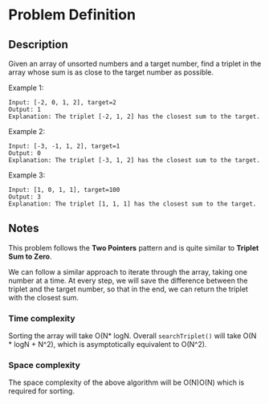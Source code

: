 # Problem Definition

## Description

Given an array of unsorted numbers and a target number, find a triplet in the array whose sum is as close to the target number as possible.

Example 1:

```plaintext
Input: [-2, 0, 1, 2], target=2
Output: 1
Explanation: The triplet [-2, 1, 2] has the closest sum to the target.
```

Example 2:

```plaintext
Input: [-3, -1, 1, 2], target=1
Output: 0
Explanation: The triplet [-3, 1, 2] has the closest sum to the target.
```

Example 3:

```plaintext
Input: [1, 0, 1, 1], target=100
Output: 3
Explanation: The triplet [1, 1, 1] has the closest sum to the target.
```

## Notes

This problem follows the **Two Pointers** pattern and is quite similar to **Triplet Sum to Zero**.

We can follow a similar approach to iterate through the array, taking one number at a time. At every step, we will save the difference between the triplet and the target number, so that in the end, we can return the triplet with the closest sum.

### Time complexity

Sorting the array will take O(N* logN. Overall `searchTriplet()` will take O(N * logN + N^2), which is asymptotically equivalent to O(N^2).

### Space complexity

The space complexity of the above algorithm will be O(N)O(N) which is required for sorting.
